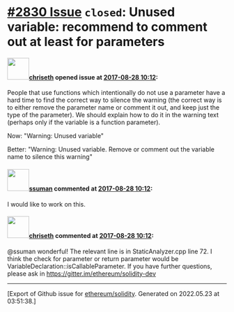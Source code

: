 # [\#2830 Issue](https://github.com/ethereum/solidity/issues/2830) `closed`: Unused variable: recommend to comment out at least for parameters

#### <img src="https://avatars.githubusercontent.com/u/9073706?v=4" width="50">[chriseth](https://github.com/chriseth) opened issue at [2017-08-28 10:12](https://github.com/ethereum/solidity/issues/2830):

People that use functions which intentionally do not use a parameter have a hard time to find the correct way to silence the warning (the correct way is to either remove the parameter name or comment it out, and keep just the type of the parameter). We should explain how to do it in the warning text (perhaps only if the variable is a function parameter).

Now: "Warning: Unused variable"

Better: "Warning: Unused variable. Remove or comment out the variable name to silence this warning"


#### <img src="https://avatars.githubusercontent.com/u/2545586?u=2f88449c85eeb2a92439a18be421910769b14536&v=4" width="50">[ssuman](https://github.com/ssuman) commented at [2017-08-28 10:12](https://github.com/ethereum/solidity/issues/2830#issuecomment-325349294):

I would like to work on this.

#### <img src="https://avatars.githubusercontent.com/u/9073706?v=4" width="50">[chriseth](https://github.com/chriseth) commented at [2017-08-28 10:12](https://github.com/ethereum/solidity/issues/2830#issuecomment-325350320):

@ssuman wonderful! The relevant line is in StaticAnalyzer.cpp line 72. I think the check for parameter or return parameter would be VariableDeclaration::isCallableParameter. If you have further questions, please ask in https://gitter.im/ethereum/solidity-dev


-------------------------------------------------------------------------------



[Export of Github issue for [ethereum/solidity](https://github.com/ethereum/solidity). Generated on 2022.05.23 at 03:51:38.]
